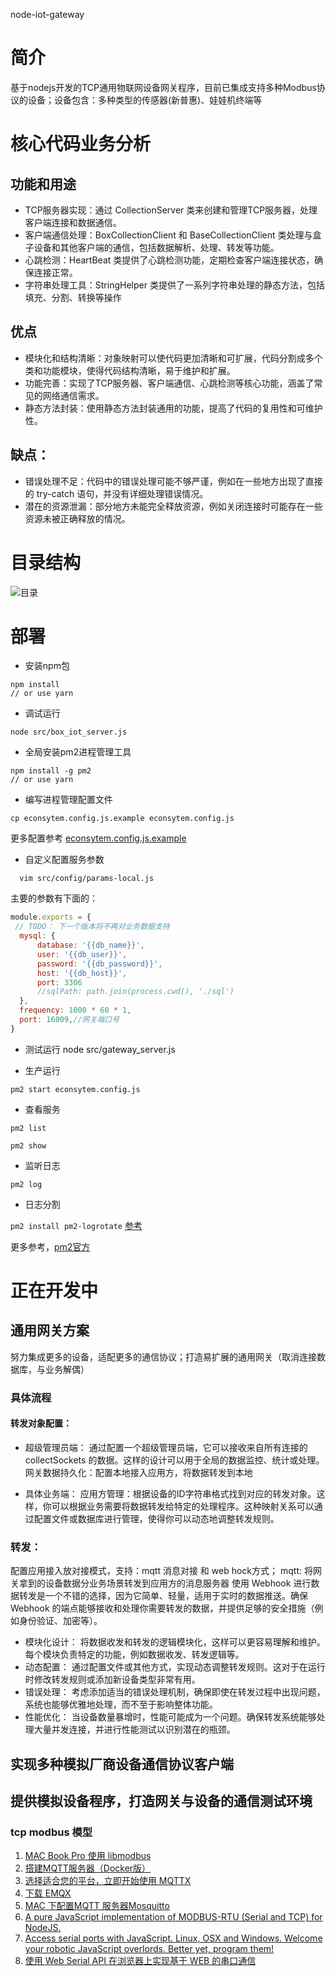node-iot-gateway


# 简介
  基于nodejs开发的TCP通用物联网设备网关程序，目前已集成支持多种Modbus协议的设备；设备包含：多种类型的传感器(新普惠)、娃娃机终端等

# 核心代码业务分析
## 功能和用途

- TCP服务器实现：通过 CollectionServer 类来创建和管理TCP服务器，处理客户端连接和数据通信。
-  客户端通信处理：BoxCollectionClient 和 BaseCollectionClient 类处理与盒子设备和其他客户端的通信，包括数据解析、处理、转发等功能。
- 心跳检测：HeartBeat 类提供了心跳检测功能，定期检查客户端连接状态，确保连接正常。
- 字符串处理工具：StringHelper 类提供了一系列字符串处理的静态方法，包括填充、分割、转换等操作

## 优点
- 模块化和结构清晰：对象映射可以使代码更加清晰和可扩展，代码分割成多个类和功能模块，使得代码结构清晰，易于维护和扩展。
- 功能完善：实现了TCP服务器、客户端通信、心跳检测等核心功能，涵盖了常见的网络通信需求。
- 静态方法封装：使用静态方法封装通用的功能，提高了代码的复用性和可维护性。

## 缺点：

- 错误处理不足：代码中的错误处理可能不够严谨，例如在一些地方出现了直接的 try-catch 语句，并没有详细处理错误情况。
- 潜在的资源泄漏：部分地方未能完全释放资源，例如关闭连接时可能存在一些资源未被正确释放的情况。

# 目录结构
  ![目录](./docs/tree.png)

# 部署

- 安装npm包

```shell
npm install
// or use yarn
```
- 调试运行
```
node src/box_iot_server.js
```
- 全局安装pm2进程管理工具

```shell
npm install -g pm2
// or use yarn
```

- 编写进程管理配置文件

```shell
cp econsytem.config.js.example econsytem.config.js
```

更多配置参考 [econsytem.config.js.example](./econsytem.config.js.example)

- 自定义配置服务参数
```shell
  vim src/config/params-local.js
```
  主要的参数有下面的：
  ```js
module.exports = {
   // TODO： 下一个版本将不再对业务数据支持
    mysql: {
        database: '{{db_name}}',
        user: '{{db_user}}',
        password: '{{db_password}}',
        host: '{{db_host}}',
        port: 3306
        //sqlPath: path.join(process.cwd(), './sql')
    },
    frequency: 1000 * 60 * 1,
    port: 16009,//网关端口号
}
```
- 测试运行
  node src/gateway_server.js

- 生产运行

```shell
pm2 start econsytem.config.js
```

- 查看服务

```shell
pm2 list
```
```shell
pm2 show 
```

- 监听日志

```shell
pm2 log 
```

- 日志分割

`pm2 install pm2-logrotate` [参考](https://www.jianshu.com/p/3ef43dc80575)


更多参考，[pm2官方](https://pm2.keymetrics.io/)


# 正在开发中

## 通用网关方案
  努力集成更多的设备，适配更多的通信协议；打造易扩展的通用网关（取消连接数据库，与业务解偶）

### 具体流程
#### 转发对象配置：
 - 超级管理员端： 通过配置一个超级管理员端，它可以接收来自所有连接的 collectSockets 的数据。这样的设计可以用于全局的数据监控、统计或处理。网关数据持久化：配置本地接入应用方，将数据转发到本地

 - 具体业务端： 应用方管理：根据设备的ID字符串格式找到对应的转发对象。这样，你可以根据业务需要将数据转发给特定的处理程序。这种映射关系可以通过配置文件或数据库进行管理，使得你可以动态地调整转发规则。

### 转发：
  配置应用接入放对接模式，支持：mqtt 消息对接 和 web hock方式；
  mqtt: 将网关拿到的设备数据分业务场景转发到应用方的消息服务器
  使用 Webhook 进行数据转发是一个不错的选择，因为它简单、轻量，适用于实时的数据推送。确保 Webhook 的端点能够接收和处理你需要转发的数据，并提供足够的安全措施（例如身份验证、加密等）。
 - 模块化设计： 将数据收发和转发的逻辑模块化，这样可以更容易理解和维护。每个模块负责特定的功能，例如数据收发、转发逻辑等。
 - 动态配置： 通过配置文件或其他方式，实现动态调整转发规则。这对于在运行时修改转发规则或添加新设备类型非常有用。
 - 错误处理： 考虑添加适当的错误处理机制，确保即使在转发过程中出现问题，系统也能够优雅地处理，而不至于影响整体功能。
 - 性能优化： 当设备数量暴增时，性能可能成为一个问题。确保转发系统能够处理大量并发连接，并进行性能测试以识别潜在的瓶颈。

## 实现多种模拟厂商设备通信协议客户端

## 提供模拟设备程序，打造网关与设备的通信测试环境
   ### tcp modbus 模型
   1. [MAC Book Pro 使用 libmodbus](https://blog.csdn.net/justidle/article/details/119914316)
   2. [搭建MQTT服务器（Docker版）](https://www.cnblogs.com/yourstars/p/15247707.html)
   3. [选择适合您的平台，立即开始使用 MQTTX](https://mqttx.app/zh/downloads)
   4. [下载 EMQX](https://www.emqx.io/zh/downloads)
   5. [MAC 下配置MQTT 服务器Mosquitto](https://www.jianshu.com/p/7da36385243c)
   6. [A pure JavaScript implementation of MODBUS-RTU (Serial and TCP) for NodeJS.](https://github.com/yaacov/node-modbus-serial/wiki)
   7. [Access serial ports with JavaScript. Linux, OSX and Windows. Welcome your robotic JavaScript overlords. Better yet, program them!](https://github.com/serialport/node-serialport)
   8. [使用 Web Serial API 在浏览器上实现基于 WEB 的串口通信](https://blog.csdn.net/weixin_41231535/article/details/115218293)